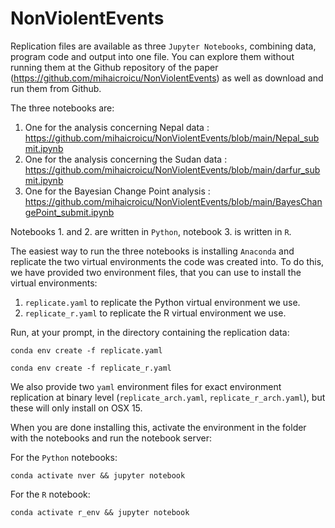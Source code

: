 # NonViolentEvents

Replication files are available as three `Jupyter Notebooks`, combining data, program code and output into one file. You can explore them without running them at the Github repository of the paper (https://github.com/mihaicroicu/NonViolentEvents) as well as download and run them from Github.

The three notebooks are:

1. One for the analysis concerning Nepal data : https://github.com/mihaicroicu/NonViolentEvents/blob/main/Nepal_submit.ipynb
2. One for the analysis concerning the Sudan data : https://github.com/mihaicroicu/NonViolentEvents/blob/main/darfur_submit.ipynb
3. One for the Bayesian Change Point analysis : https://github.com/mihaicroicu/NonViolentEvents/blob/main/BayesChangePoint_submit.ipynb

Notebooks 1. and 2. are written in `Python`, notebook 3. is written in `R`.

The easiest way to run the three notebooks is installing `Anaconda` and replicate the two virtual environments the code was created into. To do this, we have provided two environment files, that you can use to install the virtual environments:

1. `replicate.yaml` to replicate the Python virtual environment we use.
2. `replicate_r.yaml` to replicate the R virtual environment we use.

Run, at your prompt, in the directory containing the replication data:

`conda env create -f replicate.yaml`

`conda env create -f replicate_r.yaml`

We also provide two `yaml` environment files for exact environment replication at binary level (`replicate_arch.yaml`, `replicate_r_arch.yaml`), but these will only install on OSX 15.

When you are done installing this, activate the environment in the folder with the notebooks and run the notebook server:

For the `Python` notebooks:

`conda activate nver && jupyter notebook`

For the `R` notebook:

`conda activate r_env && jupyter notebook`

